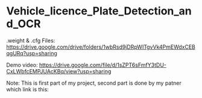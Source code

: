 # Vehicle_licence_Plate_Detection_and_OCR
.weight & .cfg Files: https://drive.google.com/drive/folders/1wbRsd9jDRpWITgvVk4PmEWdxCEBqgURq?usp=sharing

Demo video: https://drive.google.com/file/d/1sZPT6sFmfY3tDU-CxLWbfcEMPJUAcKBq/view?usp=sharing

Note: This is first part of my project, second part is done by my patner which link is this: 
